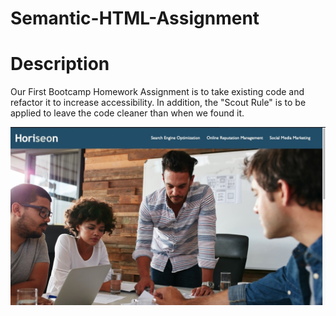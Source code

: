 # Semantic-HTML-Assignment
# Description
Our First Bootcamp Homework Assignment is to take existing code and refactor it to increase accessibility.
In addition, the "Scout Rule" is to be applied to leave the code cleaner than when we found it.

<img src="https://github.com/Glove1911/Semantic-HML-Assignment/blob/master/assets/images/B88CE756-5CF8-4C8E-83F4-386060033830_1_105_c.jpeg" width="700">

